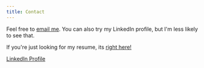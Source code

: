 ```yaml
---
title: Contact
---
```


Feel free to [email me](mailto:jim@jhstanton.com). You can also try my LinkedIn profile, but I'm less likely to see that.

If you're just looking for my resume, its [right here!](resume/resume.pdf)

<div class="LI-profile-badge"  data-version="v1" data-size="medium" data-locale="en_US" data-type="horizontal" data-theme="light" data-vanity="jim-mcstanton-37270470"><a class="LI-simple-link" href='https://www.linkedin.com/in/jim-mcstanton-37270470?trk=profile-badge'>LinkedIn Profile</a></div>
<div class="github-card" data-github="jhmcstanton" data-width="400" data-height="152" data-theme="default"></div>
<script src="//cdn.jsdelivr.net/github-cards/latest/widget.js"></script>
<script type="text/javascript" src="https://platform.linkedin.com/badges/js/profile.js" async defer></script>
